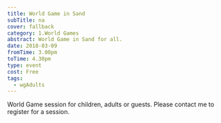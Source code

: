 ```yaml
---
title: World Game in Sand
subTitle: na
cover: fallback
category: 1.World Games
abstract: World Game in Sand for all.
date: 2018-03-09
fromTime: 3.00pm
toTime: 4.30pm
type: event
cost: Free
tags:
  - wgAdults
---
```


World Game session for children, adults or guests. Please contact me to register for a session.

